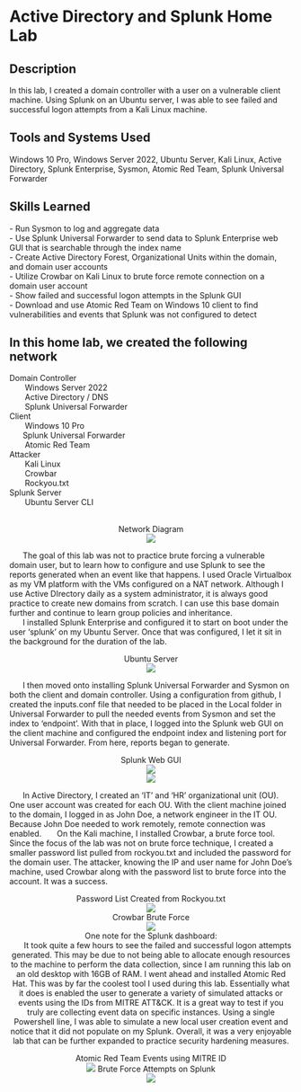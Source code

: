 
<h1>Active Directory and Splunk Home Lab</h1>

<h2>Description</h2>
In this lab, I created a domain controller with a user on a vulnerable client machine. Using Splunk on an Ubuntu server, I was able to see failed and successful logon attempts from a Kali Linux machine.
<br />

<h2>Tools and Systems Used</h2>
Windows 10 Pro, Windows Server 2022, Ubuntu Server, Kali Linux, Active Directory, Splunk Enterprise, Sysmon, Atomic Red Team, Splunk Universal Forwarder
<br />

<h2>Skills Learned</h2>
- Run Sysmon to log and aggregate data<br />
- Use Splunk Universal Forwarder to send data to Splunk Enterprise web GUI that is searchable through the index name<br />
- Create Active Directory Forest, Organizational Units within the domain, and domain user accounts<br />
- Utilize Crowbar on Kali Linux to brute force remote connection on a domain user account<br />
- Show failed and successful logon attempts in the Splunk GUI</b><br />
- Download and use Atomic Red Team on Windows 10 client to find vulnerabilities and events that Splunk was not configured to detect<br />



<h2>In this home lab, we created the following network</h2>
Domain Controller<br />
   &nbsp;&nbsp;&nbsp;&nbsp;&nbsp;&nbsp; Windows Server 2022<br />
   &nbsp;&nbsp;&nbsp;&nbsp;&nbsp;&nbsp; Active Directory / DNS<br />
   &nbsp;&nbsp;&nbsp;&nbsp;&nbsp;&nbsp; Splunk Universal Forwarder<br />
Client<br />
   &nbsp;&nbsp;&nbsp;&nbsp;&nbsp;&nbsp; Windows 10 Pro<br />
   &nbsp;&nbsp;&nbsp;&nbsp;&nbsp;&nbsp;Splunk Universal Forwarder<br />
   &nbsp;&nbsp;&nbsp;&nbsp;&nbsp;&nbsp; Atomic Red Team<br />
Attacker<br />
   &nbsp;&nbsp;&nbsp;&nbsp;&nbsp;&nbsp; Kali Linux<br />
   &nbsp;&nbsp;&nbsp;&nbsp;&nbsp;&nbsp; Crowbar<br />
   &nbsp;&nbsp;&nbsp;&nbsp;&nbsp;&nbsp; Rockyou.txt<br />
Splunk Server<br />
   &nbsp;&nbsp;&nbsp;&nbsp;&nbsp;&nbsp; Ubuntu Server CLI<br />
   <br/>
<p align="center">
Network Diagram <br/>
<img src="https://imgur.com/bye8XhD.png" /> <br/>

&nbsp;&nbsp;&nbsp;&nbsp;&nbsp;&nbsp;The goal of this lab was not to practice brute forcing a vulnerable domain user, but to learn how to configure and use Splunk to see the reports generated when an event like that happens. I used Oracle Virtualbox as my VM platform with the VMs configured on a NAT network. Although I use Active DIrectory daily as a system administrator, it is always good practice to create new domains from scratch. I can use this base domain further and continue to learn group policies and inheritance. 
<br />
&nbsp;&nbsp;&nbsp;&nbsp;&nbsp;&nbsp;I installed Splunk Enterprise and configured it to start on boot under the user ‘splunk’ on my Ubuntu Server. Once that was configured, I let it sit in the background for the duration of the lab. 
<p align="center">
Ubuntu Server <br/>
<img src="https://imgur.com/uyuPQIq.png" /> <br />

&nbsp;&nbsp;&nbsp;&nbsp;&nbsp;&nbsp;I then moved onto installing Splunk Universal Forwarder and Sysmon on both the client and domain controller. Using a configuration from github, I created the inputs.conf file that needed to be placed in the Local folder in Universal Forwarder to pull the needed events from Sysmon and set the index to ‘endpoint’. With that in place, I logged into the Splunk web GUI on the client machine and configured the endpoint index and listening port for Universal Forwarder. From here, reports began to generate. 
<p align="center">
Splunk Web GUI <br />
<img src="https://imgur.com/7GHb1YG.png" /> <br />
<img src="https://imgur.com/x8fbKvD.png" /> <br />

&nbsp;&nbsp;&nbsp;&nbsp;&nbsp;&nbsp;In Active Directory, I created an ‘IT’ and ‘HR’ organizational unit (OU). One user account was created for each OU. With the client machine joined to the domain, I logged in as John Doe, a network engineer in the IT OU. Because John Doe needed to work remotely, remote connection was enabled. 
&nbsp;&nbsp;&nbsp;&nbsp;&nbsp;&nbsp;On the Kali machine, I installed Crowbar, a brute force tool. Since the focus of the lab was not on brute force technique, I created a smaller password list pulled from rockyou.txt and included the password for the domain user. The attacker, knowing the IP and user name for John Doe’s machine, used Crowbar along with the password list to brute force into the account. It was a success. 
<p align="center">
Password List Created from Rockyou.txt <br />
<img src="https://imgur.com/w9xwOs6.png" /> <br />
Crowbar Brute Force <br />
<img src="https://imgur.com/620MGrb.png" /> <br />
One note for the Splunk dashboard: <br />
&nbsp;&nbsp;&nbsp;&nbsp;&nbsp;&nbsp;It took quite a few hours to see the failed and successful logon attempts generated. This may be due to not being able to allocate enough resources to the machine to perform the data collection, since I am running this lab on an old desktop with 16GB of RAM. I went ahead and installed Atomic Red Hat. This was by far the coolest tool I used during this lab. Essentially what it does is enabled the user to generate a variety of simulated attacks or events using the IDs from MITRE ATT&CK. It is a great way to test if you truly are collecting event data on specific instances. Using a single Powershell line, I was able to simulate a new local user creation event and notice that it did not populate on my Splunk. 
Overall, it was a very enjoyable lab that can be further expanded to practice security hardening measures. 
<p align="center">
Atomic Red Team Events using MITRE ID <br />
<img src="https://imgur.com/ARAoghI.png" />
Brute Force Attempts on Splunk <br />
<img src="https://imgur.com/elUAROY.png" />



